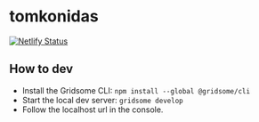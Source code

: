 # tomkonidas

[![Netlify Status](https://api.netlify.com/api/v1/badges/08854d00-6592-4929-93cc-7b9e1f877511/deploy-status)](https://app.netlify.com/sites/tomkonidas/deploys)

## How to dev
* Install the Gridsome CLI: `npm install --global @gridsome/cli`
* Start the local dev server: `gridsome develop`
* Follow the localhost url in the console.
